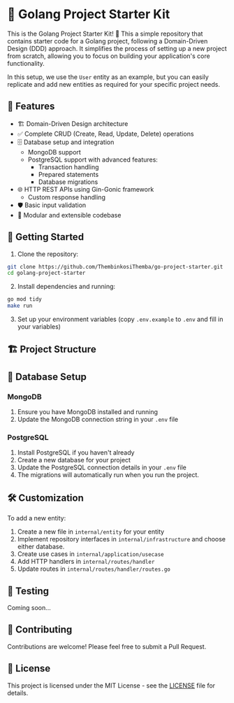 # 🚀 Golang Project Starter Kit

This is the Golang Project Starter Kit! 🎉 This a simple repository that contains starter code for a Golang project, following a Domain-Driven Design (DDD) approach. It simplifies the process of setting up a new project from scratch, allowing you to focus on building your application's core functionality.

In this setup, we use the `User` entity as an example, but you can easily replicate and add new entities as required for your specific project needs.

## 🌟 Features

- 🏗️ Domain-Driven Design architecture
- ✅ Complete CRUD (Create, Read, Update, Delete) operations
- 🗄️ Database setup and integration
  - MongoDB support
  - PostgreSQL support with advanced features:
    - Transaction handling
    - Prepared statements
    - Database migrations
- 🌐 HTTP REST APIs using Gin-Gonic framework
  - Custom response handling
- 🛡️ Basic input validation
- 🧩 Modular and extensible codebase

## 🚀 Getting Started

1. Clone the repository:

```bash
git clone https://github.com/ThembinkosiThemba/go-project-starter.git
cd golang-project-starter
```
2. Install dependencies and running:

```bash
go mod tidy
make run
```

3. Set up your environment variables (copy `.env.example` to `.env` and fill in your variables)

## 🏗️ Project Structure

## 💾 Database Setup

### MongoDB

1. Ensure you have MongoDB installed and running
2. Update the MongoDB connection string in your `.env` file

### PostgreSQL

1. Install PostgreSQL if you haven't already
2. Create a new database for your project
3. Update the PostgreSQL connection details in your `.env` file
4. The migrations will automatically run when you run the project.

## 🛠️ Customization

To add a new entity:

1. Create a new file in `internal/entity` for your entity
2. Implement repository interfaces in `internal/infrastructure` and choose either database.
3. Create use cases in `internal/application/usecase`
4. Add HTTP handlers in `internal/routes/handler`
5. Update routes in `internal/routes/handler/routes.go`

## 🧪 Testing

Coming soon...

## 🤝 Contributing

Contributions are welcome! Please feel free to submit a Pull Request.

## 📄 License

This project is licensed under the MIT License - see the [LICENSE](LICENSE) file for details.
